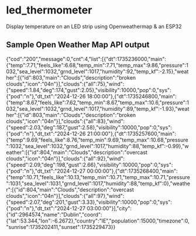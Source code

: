 # led_thermometer
Display temperature on an LED strip using Openweathermap &amp; an ESP32



## Sample Open Weather Map API output

{"cod":"200","message":0,"cnt":4,"list":[{"dt":1735236000,"main":{"temp":7.71,"feels_like":6.68,"temp_min":7.71,"temp_max":9.86,"pressure":1032,"sea_level":1032,"grnd_level":1017,"humidity":92,"temp_kf":-2.15},"weather":[{"id":803,"main":"Clouds","description":"broken clouds","icon":"04n"}],"clouds":{"all":75},"wind":{"speed":1.84,"deg":174,"gust":2.05},"visibility":10000,"pop":0,"sys":{"pod":"n"},"dt_txt":"2024-12-26 18:00:00"},{"dt":1735246800,"main":{"temp":8.67,"feels_like":7.62,"temp_min":8.67,"temp_max":10.6,"pressure":1032,"sea_level":1032,"grnd_level":1017,"humidity":89,"temp_kf":-1.93},"weather":[{"id":803,"main":"Clouds","description":"broken clouds","icon":"04n"}],"clouds":{"all":83},"wind":{"speed":2.03,"deg":187,"gust":2.58},"visibility":10000,"pop":0,"sys":{"pod":"n"},"dt_txt":"2024-12-26 21:00:00"},{"dt":1735257600,"main":{"temp":9.69,"feels_like":8.76,"temp_min":9.69,"temp_max":10.68,"pressure":1032,"sea_level":1032,"grnd_level":1017,"humidity":88,"temp_kf":-0.99},"weather":[{"id":804,"main":"Clouds","description":"overcast clouds","icon":"04n"}],"clouds":{"all":92},"wind":{"speed":2.09,"deg":198,"gust":2.66},"visibility":10000,"pop":0,"sys":{"pod":"n"},"dt_txt":"2024-12-27 00:00:00"},{"dt":1735268400,"main":{"temp":10.71,"feels_like":10.13,"temp_min":10.71,"temp_max":10.71,"pressure":1031,"sea_level":1031,"grnd_level":1017,"humidity":88,"temp_kf":0},"weather":[{"id":804,"main":"Clouds","description":"overcast clouds","icon":"04n"}],"clouds":{"all":97},"wind":{"speed":2.07,"deg":201,"gust":3.33},"visibility":10000,"pop":0,"sys":{"pod":"n"},"dt_txt":"2024-12-27 03:00:00"}],"city":{"id":2964574,"name":"Dublin","coord":{"lat":53.344,"lon":-6.2672},"country":"IE","population":15000,"timezone":0,"sunrise":1735202411,"sunset":1735229473}}
